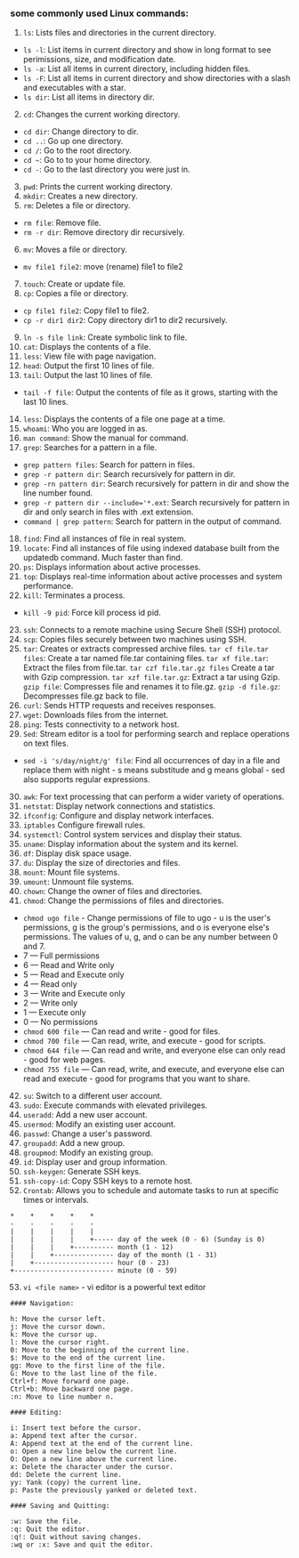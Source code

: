 ### some commonly used Linux commands:
1. ```ls```: Lists files and directories in the current directory.
- ```ls -l```: List items in current directory and show in long format to see perimissions, size, and modification date.
- ```ls -a```: List all items in current directory, including hidden files.
- ```ls -F```: List all items in current directory and show directories with a slash and executables with a star.
- ```ls dir```: List all items in directory dir.
2. ```cd```: Changes the current working directory.
- ```cd dir```: Change directory to dir.
- ```cd ..```: Go up one directory.
- ```cd /```: Go to the root directory.
- ```cd ~```: Go to to your home directory.
- ```cd -```: Go to the last directory you were just in.
3. ```pwd```: Prints the current working directory.
4. ```mkdir```: Creates a new directory.
5. ```rm```: Deletes a file or directory.
- ```rm file```: Remove file.
- ```rm -r dir```: Remove directory dir recursively.
6. ```mv```: Moves a file or directory.
- ```mv file1 file2```: move (rename) file1 to file2
7. ```touch```: Create or update file.
8. ```cp```: Copies a file or directory.
- ```cp file1 file2```: Copy file1 to file2.
- ```cp -r dir1 dir2```: Copy directory dir1 to dir2 recursively.
9. ```ln -s file link```: Create symbolic link to file.
10. ```cat```: Displays the contents of a file.
11. ```less```: View file with page navigation.
12. ```head```: Output the first 10 lines of file.
13. ```tail```: Output the last 10 lines of file.
- ```tail -f file```: Output the contents of file as it grows, starting with the last 10 lines.
14. ```less```: Displays the contents of a file one page at a time.
15. ```whoami```: Who you are logged in as.
16. ```man command```: Show the manual for command.
17. ```grep```: Searches for a pattern in a file.
- ```grep pattern files```: Search for pattern in files.
- ```grep -r pattern dir```: Search recursively for pattern in dir.
- ```grep -rn pattern dir```: Search recursively for pattern in dir and show the line number found.
- ```grep -r pattern dir --include='*.ext```: Search recursively for pattern in dir and only search in files with .ext extension.
- ```command | grep pattern```: Search for pattern in the output of command.
18. ```find```: Find all instances of file in real system.
19. ```locate```: Find all instances of file using indexed database built from the updatedb command. Much faster than find.
20. ```ps```: Displays information about active processes.
21. ```top```: Displays real-time information about active processes and system performance.
22. ```kill```: Terminates a process.
- ```kill -9 pid```: Force kill process id pid.
23. ```ssh```: Connects to a remote machine using Secure Shell (SSH) protocol.
24. ```scp```: Copies files securely between two machines using SSH.
25. ```tar```: Creates or extracts compressed archive files.
```tar cf file.tar files```: Create a tar named file.tar containing files.
```tar xf file.tar```: Extract the files from file.tar.
```tar czf file.tar.gz files``` Create a tar with Gzip compression.
```tar xzf file.tar.gz```: Extract a tar using Gzip.
```gzip file```: Compresses file and renames it to file.gz.
```gzip -d file.gz```: Decompresses file.gz back to file.
26. ```curl```: Sends HTTP requests and receives responses.
27. ```wget```: Downloads files from the internet.
28. ```ping```: Tests connectivity to a network host.
29. ```Sed```: Stream editor is a tool for performing search and replace operations on text files. 
- ```sed -i 's/day/night/g' file```: Find all occurrences of day in a file and replace them with night - s means substitude and g means global - sed also supports regular expressions.
30. ```awk```: For text processing that can perform a wider variety of operations. 
31. ```netstat```: Display network connections and statistics.
32. ```ifconfig```: Configure and display network interfaces.
33. ```iptables``` Configure firewall rules.
34. ```systemctl```: Control system services and display their status.
35. ```uname```: Display information about the system and its kernel.
36. ```df```: Display disk space usage.
37. ```du```: Display the size of directories and files.
38. ```mount```: Mount file systems.
39. ```umount```: Unmount file systems.
40. ```chown```: Change the owner of files and directories.
41. ```chmod```: Change the permissions of files and directories.
- ```chmod ugo file``` - Change permissions of file to ugo - u is the user's permissions, g is the group's permissions, and o is everyone else's permissions. The values of u, g, and o can be any number between 0 and 7.
- 7 — Full permissions
- 6 — Read and Write only
- 5 — Read and Execute only
- 4 — Read only
- 3 — Write and Execute only
- 2 — Write only
- 1 — Execute only
- 0 — No permissions
- ```chmod 600 file``` — Can read and write - good for files.
- ```chmod 700 file``` — Can read, write, and execute - good for scripts.
- ```chmod 644 file``` — Can read and write, and everyone else can only read - good for web pages.
- ```chmod 755 file``` — Can read, write, and execute, and everyone else can read and execute - good for programs that you want to share.
42. ```su```: Switch to a different user account.
43. ```sudo```: Execute commands with elevated privileges.
44. ```useradd```: Add a new user account.
45. ```usermod```: Modify an existing user account.
46. ```passwd```: Change a user's password.
47. ```groupadd```: Add a new group.
48. ```groupmod```: Modify an existing group.
49. ```id```: Display user and group information.
50. ```ssh-keygen```: Generate SSH keys.
51. ```ssh-copy-id```: Copy SSH keys to a remote host.
52. ```Crontab```: Allows you to schedule and automate tasks to run at specific times or intervals. 

```
*    *    *    *    *
-    -    -    -    -
|    |    |    |    |
|    |    |    |    +----- day of the week (0 - 6) (Sunday is 0)
|    |    |    +---------- month (1 - 12)
|    |    +--------------- day of the month (1 - 31)
|    +-------------------- hour (0 - 23)
+------------------------- minute (0 - 59)
```

53. ```vi <file name>``` - vi editor is a powerful text editor 
```
#### Navigation:

h: Move the cursor left.
j: Move the cursor down.
k: Move the cursor up.
l: Move the cursor right.
0: Move to the beginning of the current line.
$: Move to the end of the current line.
gg: Move to the first line of the file.
G: Move to the last line of the file.
Ctrl+f: Move forward one page.
Ctrl+b: Move backward one page.
:n: Move to line number n.

#### Editing:

i: Insert text before the cursor.
a: Append text after the cursor.
A: Append text at the end of the current line.
o: Open a new line below the current line.
O: Open a new line above the current line.
x: Delete the character under the cursor.
dd: Delete the current line.
yy: Yank (copy) the current line.
p: Paste the previously yanked or deleted text.

#### Saving and Quitting:

:w: Save the file.
:q: Quit the editor.
:q!: Quit without saving changes.
:wq or :x: Save and quit the editor.
```
